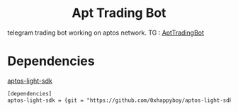 # <center> Apt Trading Bot </center>  
telegram trading bot working on aptos network.
TG : [AptTradingBot](https://t.me/AptTradingBot)
# Dependencies
[aptos-light-sdk](https://github.com/0xhappyboy/aptos-light-sdk)
```xml
[dependencies]
aptos-light-sdk = {git = "https://github.com/0xhappyboy/aptos-light-sdk", branch = "main"}
```
